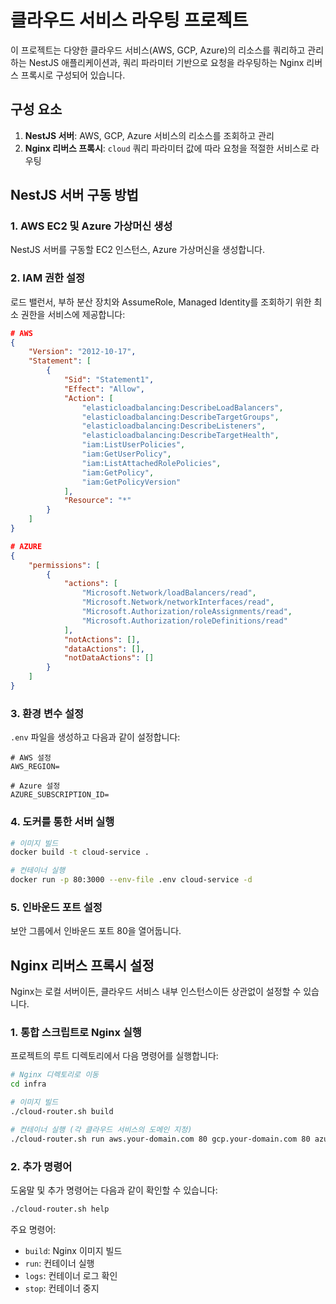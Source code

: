 # 클라우드 서비스 라우팅 프로젝트

이 프로젝트는 다양한 클라우드 서비스(AWS, GCP, Azure)의 리소스를 쿼리하고 관리하는 NestJS 애플리케이션과, 쿼리 파라미터 기반으로 요청을 라우팅하는 Nginx 리버스 프록시로 구성되어 있습니다.

## 구성 요소

1. **NestJS 서버**: AWS, GCP, Azure 서비스의 리소스를 조회하고 관리
2. **Nginx 리버스 프록시**: `cloud` 쿼리 파라미터 값에 따라 요청을 적절한 서비스로 라우팅

## NestJS 서버 구동 방법

### 1. AWS EC2 및 Azure 가상머신 생성

NestJS 서버를 구동할 EC2 인스턴스, Azure 가상머신을 생성합니다.

### 2. IAM 권한 설정

로드 밸런서, 부하 분산 장치와 AssumeRole, Managed Identity를 조회하기 위한 최소 권한을 서비스에 제공합니다:

```json
# AWS
{
    "Version": "2012-10-17",
    "Statement": [
        {
            "Sid": "Statement1",
            "Effect": "Allow",
            "Action": [
                "elasticloadbalancing:DescribeLoadBalancers",
                "elasticloadbalancing:DescribeTargetGroups",
                "elasticloadbalancing:DescribeListeners",
                "elasticloadbalancing:DescribeTargetHealth",
                "iam:ListUserPolicies",
                "iam:GetUserPolicy",
                "iam:ListAttachedRolePolicies",
                "iam:GetPolicy",
                "iam:GetPolicyVersion"
            ],
            "Resource": "*"
        }
    ]
}

# AZURE
{
    "permissions": [
        {
            "actions": [
                "Microsoft.Network/loadBalancers/read",
                "Microsoft.Network/networkInterfaces/read",
                "Microsoft.Authorization/roleAssignments/read",
                "Microsoft.Authorization/roleDefinitions/read"
            ],
            "notActions": [],
            "dataActions": [],
            "notDataActions": []
        }
    ]
}
```

### 3. 환경 변수 설정

`.env` 파일을 생성하고 다음과 같이 설정합니다:

```
# AWS 설정
AWS_REGION=

# Azure 설정
AZURE_SUBSCRIPTION_ID=
```

### 4. 도커를 통한 서버 실행

```bash
# 이미지 빌드
docker build -t cloud-service .

# 컨테이너 실행
docker run -p 80:3000 --env-file .env cloud-service -d
```

### 5. 인바운드 포트 설정

보안 그룹에서 인바운드 포트 80을 열어둡니다.

## Nginx 리버스 프록시 설정

Nginx는 로컬 서버이든, 클라우드 서비스 내부 인스턴스이든 상관없이 설정할 수 있습니다.

### 1. 통합 스크립트로 Nginx 실행

프로젝트의 루트 디렉토리에서 다음 명령어를 실행합니다:

```bash
# Nginx 디렉토리로 이동
cd infra

# 이미지 빌드
./cloud-router.sh build

# 컨테이너 실행 (각 클라우드 서비스의 도메인 지정)
./cloud-router.sh run aws.your-domain.com 80 gcp.your-domain.com 80 azure.your-domain.com 80
```

### 2. 추가 명령어

도움말 및 추가 명령어는 다음과 같이 확인할 수 있습니다:

```bash
./cloud-router.sh help
```

주요 명령어:
- `build`: Nginx 이미지 빌드
- `run`: 컨테이너 실행
- `logs`: 컨테이너 로그 확인
- `stop`: 컨테이너 중지
